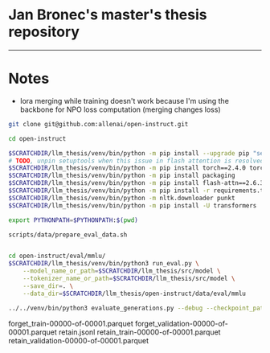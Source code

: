 # Jan Bronec's master's thesis repository

---

# Notes

- lora merging while training doesn't work because I'm using the backbone for NPO loss computation (merging changes loss)

```bash
git clone git@github.com:allenai/open-instruct.git

cd open-instruct

$SCRATCHDIR/llm_thesis/venv/bin/python -m pip install --upgrade pip "setuptools<70.0.0" wheel 
# TODO, unpin setuptools when this issue in flash attention is resolved
$SCRATCHDIR/llm_thesis/venv/bin/python -m pip install torch==2.4.0 torchvision==0.19.0 torchaudio==2.4.0 --index-url https://download.pytorch.org/whl/cu121
$SCRATCHDIR/llm_thesis/venv/bin/python -m pip install packaging
$SCRATCHDIR/llm_thesis/venv/bin/python -m pip install flash-attn==2.6.3 --no-build-isolation
$SCRATCHDIR/llm_thesis/venv/bin/python -m pip install -r requirements.txt
$SCRATCHDIR/llm_thesis/venv/bin/python -m nltk.downloader punkt
$SCRATCHDIR/llm_thesis/venv/bin/python -m pip install -U transformers

export PYTHONPATH=$PYTHONPATH:$(pwd)

scripts/data/prepare_eval_data.sh


cd open-instruct/eval/mmlu/
$SCRATCHDIR/llm_thesis/venv/bin/python3 run_eval.py \
    --model_name_or_path=$SCRATCHDIR/llm_thesis/src/model \
    --tokenizer_name_or_path=$SCRATCHDIR/llm_thesis/src/model \
    --save_dir=. \
    --data_dir=$SCRATCHDIR/llm_thesis/open-instruct/data/eval/mmlu

../../venv/bin/python3 evaluate_generations.py --debug --checkpoint_path=../model --mmlu_metrics_file_path=../metrics.json --data_path=data/ --output_dir=./ --mia_data_path=mia_data/
```

forget_train-00000-of-00001.parquet
forget_validation-00000-of-00001.parquet
retain.jsonl
retain_train-00000-of-00001.parquet
retain_validation-00000-of-00001.parquet